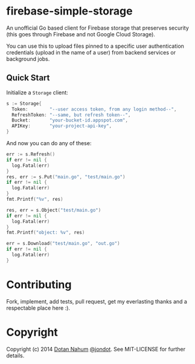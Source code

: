 # firebase-simple-storage

An unofficial Go based client for Firebase storage that preserves security
(this goes through Firebase and not Google Cloud Storage).

You can use this to upload files pinned to a specific user authentication credentials (upload in
the name of a user) from backend services or background jobs.

## Quick Start

Initialize a `Storage` client:

```go
s := Storage{
  Token:        "--user access token, from any login method--",
  RefreshToken: "--same, but refresh token--",
  Bucket:       "your-bucket-id.appspot.com",
  APIKey:       "your-project-api-key",
}
```

And now you can do any of these:

```go
err := s.Refresh()
if err != nil {
  log.Fatal(err)
}
res, err := s.Put("main.go", "test/main.go")
if err != nil {
  log.Fatal(err)
}
fmt.Printf("%v", res)

res, err = s.Object("test/main.go")
if err != nil {
  log.Fatal(err)
}
fmt.Printf("object: %v", res)

err = s.Download("test/main.go", "out.go")
if err != nil {
  log.Fatal(err)
}
```


# Contributing

Fork, implement, add tests, pull request, get my everlasting thanks and a respectable place here :).


# Copyright

Copyright (c) 2014 [Dotan Nahum](http://gplus.to/dotan) [@jondot](http://twitter.com/jondot). See MIT-LICENSE for further details.



